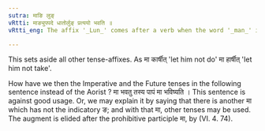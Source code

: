 ```yaml
---
sutra: माङि लुङ्
vRtti: माङ्युपपदे धातोर्लुङ् प्रत्ययो भवति ॥
vRtti_eng: The affix '_Lun_' comes after a verb when the word '_man_' is used in connection with it.

---
```

This sets aside all other tense-affixes. As मा कार्षीत् 'let him not do' मा हार्षीत् 'Iet him not take'.

How have we then the Imperative and the Future tenses in the following sentence instead of the Aorist ? मा भवतु तस्य पापं मा भविष्यति । This sentence is against good usage. Or, we may explain it by saying that there is another मा which has not the indicatory ङ; and with that मा, other tenses may be used. The augment is elided after the prohibitive participle मा, by (VI. 4. 74).